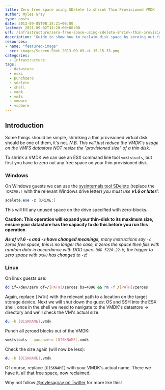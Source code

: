 ```yaml
---
title: Zero free space using SDelete to shrink Thin Provisioned VMDK
author: Myles Gray
type: posts
date: 2013-09-05T08:38:21+00:00
lastmod: 2021-09-02T14:20:00+00:00
url: /infrastructure/zero-free-space-using-sdelete-shrink-thin-provisioned-vmdk/
description: "Guide to show how to reclaim disk space by zeroing out free space on thin provisioned VMDKs using sdelete"
resources:
- name: "featured-image"
  src: images/Screen-Shot-2013-09-09-at-15.15.33.png
categories:
  - Infrastructure
tags:
  - datastore
  - esxi
  - punchzero
  - sdelete
  - shell
  - vmdk
  - vmfs
  - vmware
  - vsphere
---
```


## Introduction

Some things should be simple, shrinking a thin provisioned virtual disk should be one of them, it's not. _N.B. This will just reduce the VMDK's usage on the VMFS datastore NOT resize the "provisioned size" of a thin disk._

To shrink a VMDK we can use an ESX command line tool `vmkfstools`, but first you have to zero out any free space on your thin provisioned disk.

### Windows

On Windows guests we can use the [sysinternals tool SDelete][1] (replace the `[DRIVE:]` with the relevant Windows drive letter) _you must use **v1.6 or later**!_:

```powershell
sdelete.exe -z [DRIVE:]
```

This will fill any unused space on the drive specified with zero-blocks.

**Caution: This operation will expand your thin-disk to its maximum size, ensure your datastore has the capacity to do this before you run this operation.**

_**As of v1.6 `-c` and `-z` have changed meanings**, many instructions say `-c` zeros free space, this is no longer the case, it zeros the space then fills with random data in accordance with DOD spec: `DOD 5220.22-M`, the trigger to zero space with `0x00` has changed to `-z`!_

### Linux

On linux guests use:

```bash
dd if=/dev/zero of=/[PATH]/zeroes bs=4096 && rm -f /[PATH]/zeroes
```

Again, replace `[PATH]` with the relevant path to a location on the target storage device. Next we will shut down the guest OS and SSH into the ESX shell, once in the shell we need to navigate to the VMDK's datastore -> directory and we'll check the VM's actual size:

```bash
du -h [DISKNAME].vmdk
```

Punch all zeroed blocks out of the VMDK:

```bash
vmkfstools --punchzero [DISKNAME].vmdk
```

Check the size again (will now be less):

```bash
du -h [DISKNAME].vmdk
```

Of course, replace `[DISKNAME]` with your VMDK's actual name. There we have it, all that free space, now reclaimed.

Why not follow [@mylesagray on Twitter][2] for more like this!

 [1]: https://docs.microsoft.com/en-us/sysinternals/downloads/sdelete
 [2]: https://twitter.com/mylesagray